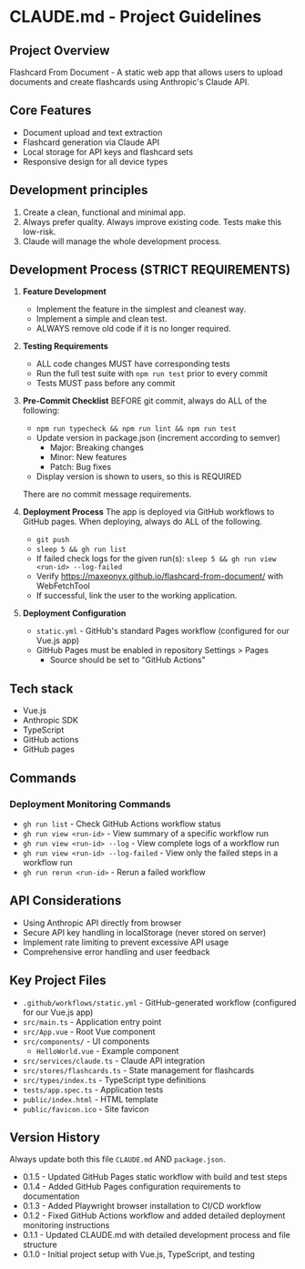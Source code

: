 # CLAUDE.md - Project Guidelines

## Project Overview
Flashcard From Document - A static web app that allows users to upload documents and create flashcards using Anthropic's Claude API.

## Core Features
- Document upload and text extraction
- Flashcard generation via Claude API
- Local storage for API keys and flashcard sets
- Responsive design for all device types

## Development principles

1. Create a clean, functional and minimal app.
2. Always prefer quality. Always improve existing code. Tests make this low-risk.
3. Claude will manage the whole development process.

## Development Process (STRICT REQUIREMENTS)

1. **Feature Development**
   - Implement the feature in the simplest and cleanest way.
   - Implement a simple and clean test.
   - ALWAYS remove old code if it is no longer required.

2. **Testing Requirements**
   - ALL code changes MUST have corresponding tests
   - Run the full test suite with `npm run test` prior to every commit
   - Tests MUST pass before any commit

3. **Pre-Commit Checklist**
   BEFORE git commit, always do ALL of the following:

   - `npm run typecheck && npm run lint && npm run test`
   - Update version in package.json (increment according to semver)
     - Major: Breaking changes
     - Minor: New features
     - Patch: Bug fixes
   - Display version is shown to users, so this is REQUIRED

   There are no commit message requirements.

5. **Deployment Process**
   The app is deployed via GitHub workflows to GitHub pages. When deploying,
   always do ALL of the following.

   - `git push`
   - `sleep 5 && gh run list`
   - If failed check logs for the given run(s): `sleep 5 && gh run view <run-id> --log-failed`
   - Verify https://maxeonyx.github.io/flashcard-from-document/ with WebFetchTool
   - If successful, link the user to the working application.
   
6. **Deployment Configuration**
   - `static.yml` - GitHub's standard Pages workflow (configured for our Vue.js app)
   - GitHub Pages must be enabled in repository Settings > Pages
     - Source should be set to "GitHub Actions"

## Tech stack

- Vue.js
- Anthropic SDK
- TypeScript
- GitHub actions
- GitHub pages

## Commands

### Deployment Monitoring Commands
- `gh run list` - Check GitHub Actions workflow status
- `gh run view <run-id>` - View summary of a specific workflow run
- `gh run view <run-id> --log` - View complete logs of a workflow run
- `gh run view <run-id> --log-failed` - View only the failed steps in a workflow run
- `gh run rerun <run-id>` - Rerun a failed workflow

## API Considerations
- Using Anthropic API directly from browser 
- Secure API key handling in localStorage (never stored on server)
- Implement rate limiting to prevent excessive API usage
- Comprehensive error handling and user feedback

## Key Project Files

- `.github/workflows/static.yml` - GitHub-generated workflow (configured for our Vue.js app)
- `src/main.ts` - Application entry point
- `src/App.vue` - Root Vue component
- `src/components/` - UI components
  - `HelloWorld.vue` - Example component
- `src/services/claude.ts` - Claude API integration
- `src/stores/flashcards.ts` - State management for flashcards
- `src/types/index.ts` - TypeScript type definitions
- `tests/app.spec.ts` - Application tests
- `public/index.html` - HTML template
- `public/favicon.ico` - Site favicon

## Version History

Always update both this file `CLAUDE.md` AND `package.json`.

- 0.1.5 - Updated GitHub Pages static workflow with build and test steps
- 0.1.4 - Added GitHub Pages configuration requirements to documentation
- 0.1.3 - Added Playwright browser installation to CI/CD workflow
- 0.1.2 - Fixed GitHub Actions workflow and added detailed deployment monitoring instructions
- 0.1.1 - Updated CLAUDE.md with detailed development process and file structure
- 0.1.0 - Initial project setup with Vue.js, TypeScript, and testing